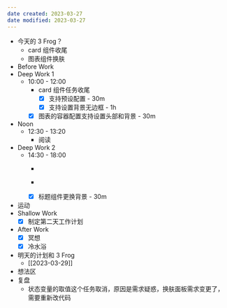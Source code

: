 ```yaml
---
date created: 2023-03-27 
date modified: 2023-03-27
---
```

- 今天的 3 Frog？
	- card 组件收尾
	- 图表组件换肤
- Before Work
- Deep Work 1
	- 10:00 - 12:00
		- card 组件任务收尾
			- [x] 支持预设配置 - 30m
			- [x] 支持设置背景无边框 - 1h
		- [x] 图表的容器配置支持设置头部和背景 - 30m
- Noon
	- 12:30 - 13:20
		- 阅读
- Deep Work 2
	- 14:30 - 18:00
		- ~~~~色表加入状态变量色值 - 1h
		- ~~~~查新建大屏后，主题无法生效的问题 - 2h
		- [x] 标题组件更换背景 - 30m
- 运动
- Shallow Work
	- [x] 制定第二天工作计划
- After Work
	- [x] 冥想
	- [x] 冷水浴
- 明天的计划和 3 Frog
	- [[2023-03-29]]
- 想法区
- 复盘
	- 状态变量的取值这个任务取消，原因是需求疑惑，换肤面板需求变更了，需要重新改代码
